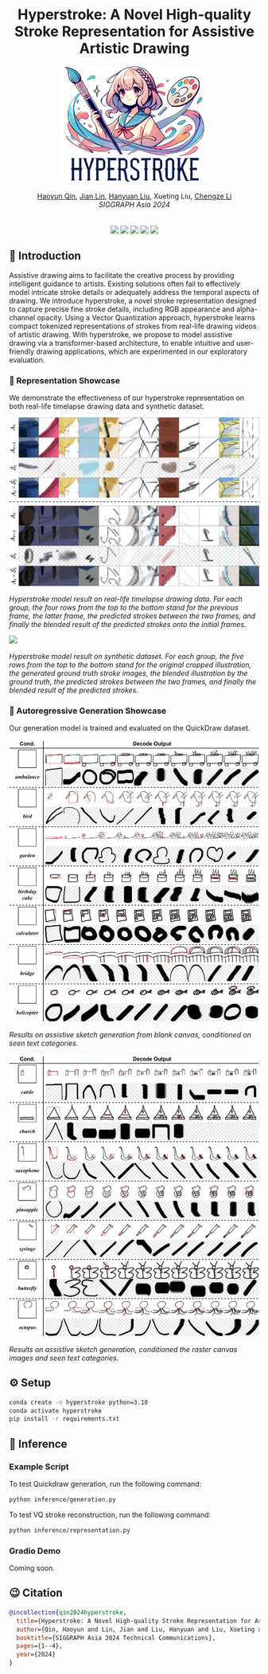<div align="center">
    <h1>Hyperstroke: A Novel High-quality Stroke Representation for Assistive Artistic Drawing</h1>
    <img src="assets/logo.png" width=300><br><br>
    <a href="https://haoyunqin.com">Haoyun Qin</a>, <a href="https://github.com/dmMaze">Jian Lin</a>, <a href="https://github.com/hyliu">Hanyuan Liu</a>, Xueting Liu, <a href="https://moeka.me">Chengze Li</a><br> <em>SIGGRAPH Asia 2024</em><br><br>
    <a href="https://asia.siggraph.org/2024/"><img src="https://img.shields.io/badge/SIGGRAPH%20Asia-2024-blue?style=" alt=""></a>
    <a href="https://arxiv.org/abs/2408.09348"><img src="https://img.shields.io/badge/arxiv-2408.09348-b31b1b?logo=arxiv&amp;logoColor=red" alt=""></a>
    <a href="https://dl.acm.org/doi/10.1145/3681758.3697985"><img src="https://img.shields.io/badge/digital%20library-black?logo=acm&amp;logoColor=ffffff" alt=""></a>
    <a href="https://haoyunqin.com/files/papers/hyperstroke-dl.pdf"><img src="https://img.shields.io/badge/Paper%20(dl)-b30b00?style=&amp;logo=googledocs&amp;logoColor=ffffff" alt=""></a>
    <a href="https://haoyunqin.com/files/papers/hyperstroke-sup.pdf"><img src="https://img.shields.io/badge/Supplementary-b30b00?style=&amp;logo=googledocs&amp;logoColor=ffffff" alt=""></a>
    <a href="https://haoyunqin.com/files/papers/hyperstroke-arxiv.pdf"><img src="https://img.shields.io/badge/Paper%20(arxiv)-b30b00?style=&amp;logo=googledocs&amp;logoColor=ffffff" alt=""></a>
    <a href="https://haoyunqin.com/files/papers/hyperstroke-slide.pdf"><img src="https://img.shields.io/badge/Slides-FBBC04?style=&amp;logo=googleslides&amp;logoColor=ffffff" alt=""></a><br>
    <a href="https://github.com/JeffersonQin/hyperstroke"><img src="https://img.shields.io/badge/Code-black?style=&logo=github&logoColor=ffffff"></a>
    <a href="https://huggingface.co/collections/gyrojeff/hyperstroke-67ac3a1551c7f3b53f0200a5"><img src="https://img.shields.io/badge/🤗-Collection-blue.svg"></a>
    <a href="https://huggingface.co/gyrojeff/Hyperstroke-Quickdraw"><img src="https://img.shields.io/badge/🤗-Pipeline-blue.svg"></a>
    <a href=""><img src="https://img.shields.io/badge/🤗(Coming%20Soon)-Space%20Demo%20(Generation)-blue.svg"></a>
    <a href=""><img src="https://img.shields.io/badge/🤗(Coming%20Soon)-Space%20Demo%20(Stroke Representation)-blue.svg"></a>
</div>

## 🔆 Introduction

Assistive drawing aims to facilitate the creative process by providing intelligent guidance to artists. Existing solutions often fail to effectively model intricate stroke details or adequately address the temporal aspects of drawing. We introduce hyperstroke, a novel stroke representation designed to capture precise fine stroke details, including RGB appearance and alpha-channel opacity. Using a Vector Quantization approach, hyperstroke learns compact tokenized representations of strokes from real-life drawing videos of artistic drawing. With hyperstroke, we propose to model assistive drawing via a transformer-based architecture, to enable intuitive and user-friendly drawing applications, which are experimented in our exploratory evaluation.

### 🌈 Representation Showcase

We demonstrate the effectiveness of our hyperstroke representation on both real-life timelapse drawing data and synthetic dataset.

![](assets/showcase-rep-timelapse.png)

*Hyperstroke model result on real-life timelapse drawing data. For each group, the four rows from the top to the bottom stand for the previous frame, the latter frame, the predicted strokes between the two frames, and finally the blended result of the predicted strokes onto the initial frames.*

![](assets/showcase-rep-synthetic.png)

*Hyperstroke model result on synthetic dataset. For each group, the five rows from the top to the bottom stand for the original cropped illustration, the generated ground truth stroke images, the blended illustration by the ground truth, the predicted strokes between the two frames, and finally the blended result of the predicted strokes.*

### 🌈 Autoregressive Generation Showcase

Our generation model is trained and evaluated on the QuickDraw dataset.

![](assets/showcase-gen-seen-blank.png)

*Results on assistive sketch generation from blank canvas, conditioned on seen text categories.*

![](assets/showcase-gen-seen-canvas.png)

*Results on assistive sketch generation, conditioned the raster canvas images and seen text categories.*

## ⚙️ Setup

```bash
conda create -n hyperstroke python=3.10
conda activate hyperstroke
pip install -r requirements.txt
```

## 💫 Inference

### Example Script

To test Quickdraw generation, run the following command:

```bash
python inference/generation.py
```

To test VQ stroke reconstruction, run the following command:

```bash
python inference/representation.py
```

### Gradio Demo

Coming soon.

## 😉 Citation

```bibtex
@incollection{qin2024hyperstroke,
  title={Hyperstroke: A Novel High-quality Stroke Representation for Assistive Artistic Drawing},
  author={Qin, Haoyun and Lin, Jian and Liu, Hanyuan and Liu, Xueting and Li, Chengze},
  booktitle={SIGGRAPH Asia 2024 Technical Communications},
  pages={1--4},
  year={2024}
}
```
